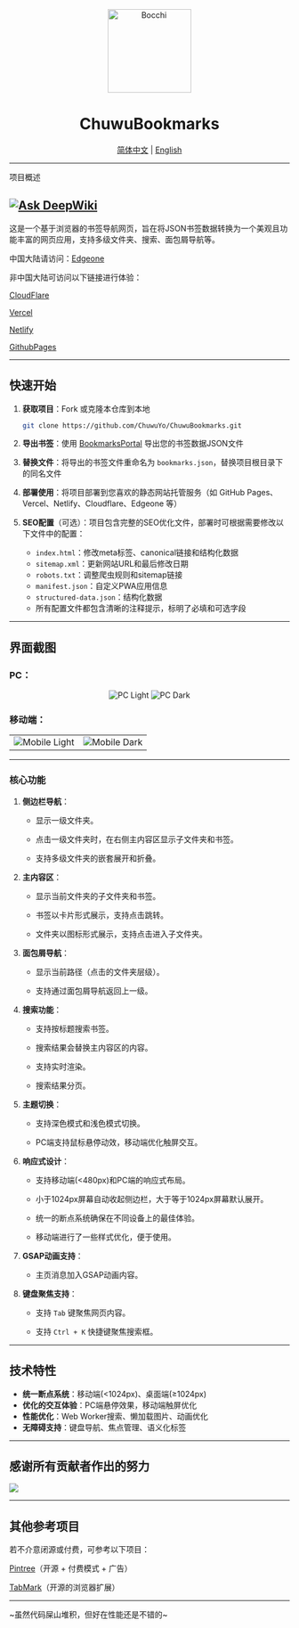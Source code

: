 <div align="center">
    <img src="assets\icon\bocchi.png" alt="Bocchi" width="150" height="150">
    <h1>ChuwuBookmarks</h1>
    <a href="README.md">简体中文</a> | <a href="docs/README/README_EN.md">English</a>
</div>

---
项目概述

[![Ask DeepWiki](https://deepwiki.com/badge.svg)](https://deepwiki.com/ChuwuYo/ChuwuBookmarks)
---

这是一个基于浏览器的书签导航网页，旨在将JSON书签数据转换为一个美观且功能丰富的网页应用，支持多级文件夹、搜索、面包屑导航等。

中国大陆请访问：[Edgeone]( https://chuwubookmarks.edgeone.run/)

非中国大陆可访问以下链接进行体验：

[CloudFlare](https://chuwubookmarks.pages.dev/)

[Vercel](https://chuwubookmarks.vercel.app/)

[Netlify](https://chuwubookmarks.netlify.app/)

[GithubPages](https://chuwuyo.github.io/ChuwuBookmarks/)

***

## 快速开始

1. **获取项目**：Fork 或克隆本仓库到本地
   ```bash
   git clone https://github.com/ChuwuYo/ChuwuBookmarks.git
   ```

2. **导出书签**：使用 [BookmarksPortal](https://github.com/ChuwuYo/BookmarksPortal) 导出您的书签数据JSON文件

3. **替换文件**：将导出的书签文件重命名为 `bookmarks.json`，替换项目根目录下的同名文件

4. **部署使用**：将项目部署到您喜欢的静态网站托管服务（如 GitHub Pages、Vercel、Netlify、Cloudflare、Edgeone 等）

5. **SEO配置**（可选）：项目包含完整的SEO优化文件，部署时可根据需要修改以下文件中的配置：
   - `index.html`：修改meta标签、canonical链接和结构化数据
   - `sitemap.xml`：更新网站URL和最后修改日期
   - `robots.txt`：调整爬虫规则和sitemap链接
   - `manifest.json`：自定义PWA应用信息
   - `structured-data.json`：结构化数据
   - 所有配置文件都包含清晰的注释提示，标明了必填和可选字段

***

## 界面截图
### PC：

<div align="center">
    <img src="https://github.com/user-attachments/assets/775145ba-d14d-4b6f-af1e-22172b11f248" alt="PC Light">
    <img src="https://github.com/user-attachments/assets/51f50f97-278f-44cf-a4c7-b01660f6e72b" alt="PC Dark">
</div>

### 移动端：

<table>
    <tr>
        <td>
            <img src="https://github.com/user-attachments/assets/ef1388b7-47d0-485c-af06-83b4ee823023" alt="Mobile Light">
        </td>
        <td>
            <img src="https://github.com/user-attachments/assets/3d647648-2f7c-40ad-a28c-3382992291a8" alt="Mobile Dark">
        </td>
    </tr>
</table>

---

### **核心功能**

1. **侧边栏导航**：
   
   * 显示一级文件夹。
   
   * 点击一级文件夹时，在右侧主内容区显示子文件夹和书签。
   
   * 支持多级文件夹的嵌套展开和折叠。

2. **主内容区**：
   
   * 显示当前文件夹的子文件夹和书签。
   
   * 书签以卡片形式展示，支持点击跳转。
   
   * 文件夹以图标形式展示，支持点击进入子文件夹。

3. **面包屑导航**：
   
   * 显示当前路径（点击的文件夹层级）。
   
   * 支持通过面包屑导航返回上一级。

4. **搜索功能**：
   
   * 支持按标题搜索书签。
   
   * 搜索结果会替换主内容区的内容。
  
   * 支持实时渲染。

   * 搜索结果分页。

5. **主题切换**：
   
   * 支持深色模式和浅色模式切换。
  
   * PC端支持鼠标悬停动效，移动端优化触屏交互。

6. **响应式设计**：
   
   * 支持移动端(<480px)和PC端的响应式布局。
  
   * 小于1024px屏幕自动收起侧边栏，大于等于1024px屏幕默认展开。
   
   * 统一的断点系统确保在不同设备上的最佳体验。

   * 移动端进行了一些样式优化，便于使用。

7. **GSAP动画支持**：

   * 主页消息加入GSAP动画内容。

8. **键盘聚焦支持**：

   * 支持 `Tab` 键聚焦网页内容。

   * 支持 `Ctrl + K` 快捷键聚焦搜索框。

* * *


## 技术特性

* **统一断点系统**：移动端(<1024px)、桌面端(≥1024px)
* **优化的交互体验**：PC端悬停效果，移动端触屏优化
* **性能优化**：Web Worker搜索、懒加载图片、动画优化
* **无障碍支持**：键盘导航、焦点管理、语义化标签

---


## 感谢所有贡献者作出的努力
<a href="https://github.com/ChuwuYo/ChuwuBookmarks/graphs/contributors" target="_blank">
  <img src="https://contrib.rocks/image?repo=ChuwuYo/ChuwuBookmarks" />
</a>

***

## 其他参考项目

若不介意闭源或付费，可参考以下项目：

[Pintree](https://github.com/Pintree-io/pintree)（开源 + 付费模式 + 广告）

[TabMark](https://github.com/Alanrk/TabMark-Bookmark-New-Tab)（开源的浏览器扩展）

---

~虽然代码屎山堆积，但好在性能还是不错的~

